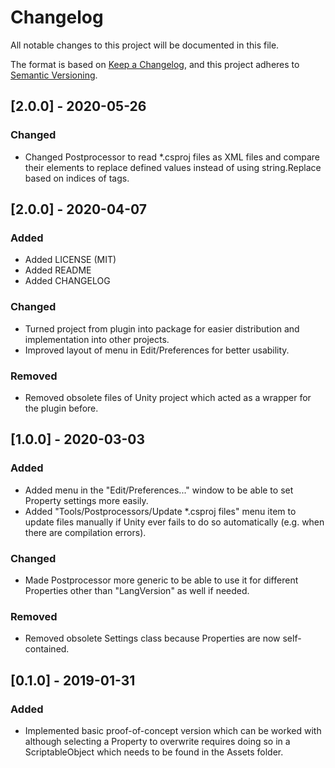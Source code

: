 # Changelog
All notable changes to this project will be documented in this file.

The format is based on [Keep a Changelog](https://keepachangelog.com/en/1.0.0/),
and this project adheres to [Semantic Versioning](https://semver.org/spec/v2.0.0.html).

## [2.0.0] - 2020-05-26
### Changed
- Changed Postprocessor to read *.csproj files as XML files and compare their elements to replace defined values instead of using string.Replace based on indices of tags.

## [2.0.0] - 2020-04-07
### Added
- Added LICENSE (MIT)
- Added README
- Added CHANGELOG

### Changed
- Turned project from plugin into package for easier distribution and implementation into other projects.
- Improved layout of menu in Edit/Preferences for better usability.

### Removed
- Removed obsolete files of Unity project which acted as a wrapper for the plugin before.

## [1.0.0] - 2020-03-03
### Added
- Added menu in the "Edit/Preferences..." window to be able to set Property settings more easily.
- Added "Tools/Postprocessors/Update *.csproj files" menu item to update files manually if Unity ever fails to do so automatically (e.g. when there are compilation errors).

### Changed
- Made Postprocessor more generic to be able to use it for different Properties other than "LangVersion" as well if needed.

### Removed
- Removed obsolete Settings class because Properties are now self-contained.

## [0.1.0] - 2019-01-31
### Added
- Implemented basic proof-of-concept version which can be worked with although selecting a Property to overwrite requires doing so in a ScriptableObject which needs to be found in the Assets folder.